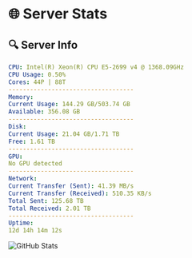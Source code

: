 # 🌐 Server Stats
## 🔍 Server Info
```yaml
CPU: Intel(R) Xeon(R) CPU E5-2699 v4 @ 1368.09GHz
CPU Usage: 0.50%
Cores: 44P | 88T
-----------------------------------
Memory:
Current Usage: 144.29 GB/503.74 GB
Available: 356.08 GB
-----------------------------------
Disk:
Current Usage: 21.04 GB/1.71 TB
Free: 1.61 TB
-----------------------------------
GPU:
No GPU detected
-----------------------------------
Network:
Current Transfer (Sent): 41.39 MB/s
Current Transfer (Received): 510.35 KB/s
Total Sent: 125.68 TB
Total Received: 2.01 TB
-----------------------------------
Uptime:
12d 14h 14m 12s
```
![GitHub Stats](https://img.shields.io/badge/Updated-2025-02-20_12:57:30-blue)